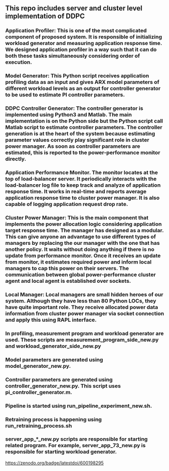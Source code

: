 ## This repo includes server and cluster level implementation of DDPC

### Application Profiler: This is one of the most complicated component of proposed system. It is responsible of initializing workload generator and measuring application response time. We designed application profiler in a way such that it can do both these tasks simultaneously considering order of execution.
### Model Generator: This Python script receives application profiling data as an input and gives ARX model parameters of different workload levels as an output for controller generator to be used to estimate PI controller parameters.
### DDPC Controller Generator: The controller generator is implemented using Python3 and Matlab. The main implementation is on the Python side but the Python script call Matlab script to estimate controller parameters. The controller generation is at the heart of the system because estimating parameter values correctly play significant role in cluster power manager. As soon as controller parameters are estimated, this is reported to the power-performance monitor directly.
### Application Performance Monitor. The monitor locates at the top of load-balancer server. It periodically interacts with the load-balancer log file to keep track and analyze of application response time. It works in real-time and reports average application response time to cluster power manager. It is also capable of logging application request drop rate.
### Cluster Power Manager: This is the main component that implements the power allocation logic considering application target response time. The manager has designed as a modular. This can give anyone an advantage to use different types of managers by replacing the our manager with the one that has another policy. It waits without doing anything if there is no update from performance monitor. Once it receives an update from monitor, it estimates required power and inform local managers to cap this power on their servers. The communication between global power-performance cluster agent and local agent is established over sockets.
### Local Manager: Local managers are small hidden heroes of our system. Although they have less than 80 Python LOCs, they have quite important role. They receive allocated power data information from cluster power manager via socket connection and apply this using RAPL interface.

### In profiling, measurement program and workload generator are used. These scripts are measurement_program_side_new.py and workload_generator_side_new.py

### Model parameters are generated using model_generator_new.py.

### Controller parameters are generated using controller_generator_new.py. This script uses pi_controller_generator.m.

### Pipeline is started using run_pipeline_experiment_new.sh.

### Retraining process is happening using run_retraining_process.sh

### server_app_*_new.py scripts are responsible for starting related program. For example, server_app_73_new.py is responsible for starting workload generator.

https://zenodo.org/badge/latestdoi/600198295
